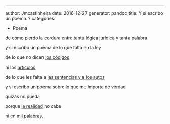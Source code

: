 ---
author: Jmcastinheira
date: 2016-12-27
generator: pandoc
title: Y si escribo un poema..?
categories:
  - Poema



de cómo pierdo la cordura entre tanta lógica jurídica y tanta palabra

y si escribo un poema de lo que falta en la ley

de lo que no dicen [los
códigos](http://images.google.es/images?um=1&hl=gl&client=firefox-a&rls=org.mozilla%3Aes-ES%3Aofficial&q=codigo+civil&btnG=Buscar+imaxes)

ni los [artículos](http://www.flickr.com/photos/rodolfoabud/1218551247/)

de lo que les falta a [las sentencias y a los
autos](http://www.poderjudicial.es/eversuite/GetRecords?Template=default)

y si escribo un poema sobre lo que me importa de verdad

quizás no pueda

porque [la realidad](http://es.youtube.com/watch?v=SY9lx9khDss) no cabe

ni en [mil palabras](http://entelequia.bligoo.com).
